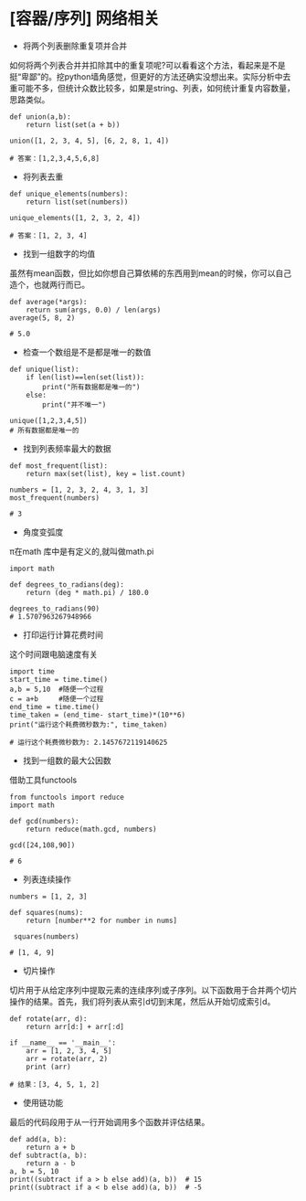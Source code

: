 # [容器/序列] 网络相关

- 将两个列表删除重复项并合并

如何将两个列表合并并扣除其中的重复项呢?可以看看这个方法，看起来是不是挺“卑鄙”的。挖python墙角感觉，但更好的方法还确实没想出来。实际分析中去重可能不多，但统计众数比较多，如果是string、列表，如何统计重复内容数量，思路类似。

```
def union(a,b):
    return list(set(a + b))

union([1, 2, 3, 4, 5], [6, 2, 8, 1, 4])

# 答案：[1,2,3,4,5,6,8]
```

- 将列表去重

```
def unique_elements(numbers):
    return list(set(numbers))

unique_elements([1, 2, 3, 2, 4])

# 答案：[1, 2, 3, 4]
```

- 找到一组数字的均值

虽然有mean函数，但比如你想自己算依稀的东西用到mean的时候，你可以自己造个，也就两行而已。

```
def average(*args):
    return sum(args, 0.0) / len(args)
average(5, 8, 2)

# 5.0
```

- 检查一个数组是不是都是唯一的数值

```
def unique(list):
    if len(list)==len(set(list)):
        print("所有数据都是唯一的")
    else:
        print("并不唯一")

unique([1,2,3,4,5])
# 所有数据都是唯一的
```

- 找到列表频率最大的数据

```
def most_frequent(list):
    return max(set(list), key = list.count)

numbers = [1, 2, 3, 2, 4, 3, 1, 3]
most_frequent(numbers)

# 3
```

- 角度变弧度

π在math 库中是有定义的,就叫做math.pi

```
import math

def degrees_to_radians(deg):
    return (deg * math.pi) / 180.0

degrees_to_radians(90)
# 1.5707963267948966
```

- 打印运行计算花费时间

这个时间跟电脑速度有关

```
import time
start_time = time.time()
a,b = 5,10  #随便一个过程
c = a+b     #随便一个过程
end_time = time.time()
time_taken = (end_time- start_time)*(10**6)
print("运行这个耗费微秒数为:", time_taken)

# 运行这个耗费微秒数为: 2.1457672119140625
```

- 找到一组数的最大公因数

借助工具functools

```
from functools import reduce
import math

def gcd(numbers):
    return reduce(math.gcd, numbers)

gcd([24,108,90])

# 6
```

- 列表连续操作

```
numbers = [1, 2, 3]

def squares(nums):
    return [number**2 for number in nums]

 squares(numbers)

# [1, 4, 9]
```

- 切片操作

切片用于从给定序列中提取元素的连续序列或子序列。以下函数用于合并两个切片操作的结果。首先，我们将列表从索引d切到末尾，然后从开始切成索引d。

```
def rotate(arr, d):
    return arr[d:] + arr[:d]

if __name__ == '__main__':
    arr = [1, 2, 3, 4, 5]
    arr = rotate(arr, 2)
    print (arr)

# 结果：[3, 4, 5, 1, 2]
```

- 使用链功能

最后的代码段用于从一行开始调用多个函数并评估结果。

```
def add(a, b):
    return a + b
def subtract(a, b):
    return a - b
a, b = 5, 10
print((subtract if a > b else add)(a, b))  # 15
print((subtract if a < b else add)(a, b))  # -5
```

